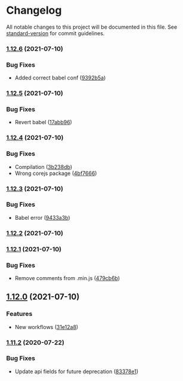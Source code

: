 # Changelog

All notable changes to this project will be documented in this file. See [standard-version](https://github.com/conventional-changelog/standard-version) for commit guidelines.

### [1.12.6](https://github.com/Zenoo/address-search/compare/v1.12.5...v1.12.6) (2021-07-10)


### Bug Fixes

* Added correct babel conf ([9392b5a](https://github.com/Zenoo/address-search/commit/9392b5afc45b4541c903724f0ccc3d91b7ed9d58))

### [1.12.5](https://github.com/Zenoo/address-search/compare/v1.12.4...v1.12.5) (2021-07-10)


### Bug Fixes

* Revert babel ([17abb96](https://github.com/Zenoo/address-search/commit/17abb9685ac30350c9a8dd028c95104c35e3b397))

### [1.12.4](https://github.com/Zenoo/address-search/compare/v1.12.3...v1.12.4) (2021-07-10)


### Bug Fixes

* Compilation ([3b238db](https://github.com/Zenoo/address-search/commit/3b238db4bd1e5c6599339e2abbe748ebf92f49f6))
* Wrong corejs package ([4bf7666](https://github.com/Zenoo/address-search/commit/4bf766654a74aa21db369c44f6002fff8167f2dc))

### [1.12.3](https://github.com/Zenoo/address-search/compare/v1.12.2...v1.12.3) (2021-07-10)


### Bug Fixes

* Babel error ([9433a3b](https://github.com/Zenoo/address-search/commit/9433a3b12a563d455980bea03a4bebfdd87dd50d))

### [1.12.2](https://github.com/Zenoo/address-search/compare/v1.12.1...v1.12.2) (2021-07-10)

### [1.12.1](https://github.com/Zenoo/address-search/compare/v1.12.0...v1.12.1) (2021-07-10)


### Bug Fixes

* Remove comments from .min.js ([479cb6b](https://github.com/Zenoo/address-search/commit/479cb6bb6bfb99c777759aa5794baed23d1e4136))

## [1.12.0](https://github.com/Zenoo/address-search/compare/v1.11.2...v1.12.0) (2021-07-10)


### Features

* New workflows ([31e12a8](https://github.com/Zenoo/address-search/commit/31e12a81891e1d244d28d8106d9de55dbc3973a0))

### [1.11.2](https://github.com/Zenoo/address-search/compare/v1.11.1...v1.11.2) (2020-07-22)


### Bug Fixes

* Update api fields for future deprecation ([83378e1](https://github.com/Zenoo/address-search/commit/83378e1684d9d54ec2a0043be6ed0e5c199cc286))
